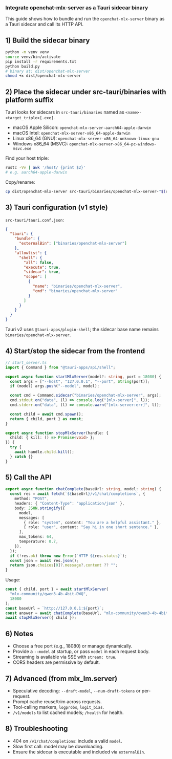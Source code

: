 ### Integrate openchat-mlx-server as a Tauri sidecar binary

This guide shows how to bundle and run the `openchat-mlx-server` binary as a Tauri sidecar and call its HTTP API.

## 1) Build the sidecar binary

```bash
python -m venv venv
source venv/bin/activate
pip install -r requirements.txt
python build.py
# binary at: dist/openchat-mlx-server
chmod +x dist/openchat-mlx-server
```

## 2) Place the sidecar under src-tauri/binaries with platform suffix

Tauri looks for sidecars in `src-tauri/binaries` named as `<name>-<target_triple>[.exe]`.

- macOS Apple Silicon: `openchat-mlx-server-aarch64-apple-darwin`
- macOS Intel: `openchat-mlx-server-x86_64-apple-darwin`
- Linux x86_64 (GNU): `openchat-mlx-server-x86_64-unknown-linux-gnu`
- Windows x86_64 (MSVC): `openchat-mlx-server-x86_64-pc-windows-msvc.exe`

Find your host triple:

```bash
rustc -Vv | awk '/host/ {print $2}'
# e.g. aarch64-apple-darwin
```

Copy/rename:

```bash
cp dist/openchat-mlx-server src-tauri/binaries/openchat-mlx-server-"$(rustc -Vv | awk '/host/ {print $2}')"
```

## 3) Tauri configuration (v1 style)

`src-tauri/tauri.conf.json`:

```json
{
  "tauri": {
    "bundle": {
      "externalBin": ["binaries/openchat-mlx-server"]
    },
    "allowlist": {
      "shell": {
        "all": false,
        "execute": true,
        "sidecar": true,
        "scope": [
          {
            "name": "binaries/openchat-mlx-server",
            "cmd": "binaries/openchat-mlx-server"
          }
        ]
      }
    }
  }
}
```

Tauri v2 uses `@tauri-apps/plugin-shell`; the sidecar base name remains `binaries/openchat-mlx-server`.

## 4) Start/stop the sidecar from the frontend

```ts
// start_server.ts
import { Command } from "@tauri-apps/api/shell";

export async function startMlxServer(model?: string, port = 18080) {
  const args = ["--host", "127.0.0.1", "--port", String(port)];
  if (model) args.push("--model", model);

  const cmd = Command.sidecar("binaries/openchat-mlx-server", args);
  cmd.stdout.on("data", (l) => console.log("[mlx-server]", l));
  cmd.stderr.on("data", (l) => console.warn("[mlx-server:err]", l));

  const child = await cmd.spawn();
  return { child, port } as const;
}

export async function stopMlxServer(handle: {
  child: { kill: () => Promise<void> };
}) {
  try {
    await handle.child.kill();
  } catch {}
}
```

## 5) Call the API

```ts
export async function chatComplete(baseUrl: string, model: string) {
  const res = await fetch(`${baseUrl}/v1/chat/completions`, {
    method: "POST",
    headers: { "Content-Type": "application/json" },
    body: JSON.stringify({
      model,
      messages: [
        { role: "system", content: "You are a helpful assistant." },
        { role: "user", content: "Say hi in one short sentence." },
      ],
      max_tokens: 64,
      temperature: 0.7,
    }),
  });
  if (!res.ok) throw new Error(`HTTP ${res.status}`);
  const json = await res.json();
  return json.choices[0]?.message?.content ?? "";
}
```

Usage:

```ts
const { child, port } = await startMlxServer(
  "mlx-community/qwen3-4b-4bit-DWQ",
  18080
);
const baseUrl = `http://127.0.0.1:${port}`;
const answer = await chatComplete(baseUrl, "mlx-community/qwen3-4b-4bit-DWQ");
await stopMlxServer({ child });
```

## 6) Notes

- Choose a free port (e.g., 18080) or manage dynamically.
- Provide a `--model` at startup, or pass `model` in each request body.
- Streaming is available via SSE with `stream: true`.
- CORS headers are permissive by default.

## 7) Advanced (from mlx_lm.server)

- Speculative decoding: `--draft-model`, `--num-draft-tokens` or per-request.
- Prompt cache reuse/trim across requests.
- Tool-calling markers, `logprobs`, `logit_bias`.
- `/v1/models` to list cached models; `/health` for health.

## 8) Troubleshooting

- 404 on `/v1/chat/completions`: include a valid `model`.
- Slow first call: model may be downloading.
- Ensure the sidecar is executable and included via `externalBin`.
